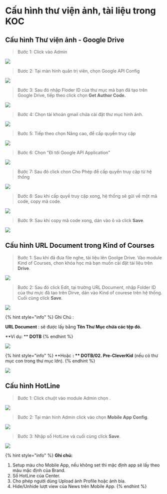 # Cấu hình thư viện ảnh, tài liệu trong KOC

## Cấu hình Thư viện ảnh - Google Drive

> Bước 1: Click vào Admin

![](<../.gitbook/assets/1 (6).png>)

> Bươc 2: Tại màn hình quản trị viên, chọn Google API Config

![](<../.gitbook/assets/2 (6).png>)

> Bước 3: Sau đó nhập Floder ID của thư mục mà bạn đã tạo trên Google Drive, tiếp theo click chọn **Get Author Code.**

![](<../.gitbook/assets/3 (6).png>)

> Bước 4: Chọn tài khoản gmail chứa cài đặt thư mục hình ảnh.

![](<../.gitbook/assets/4 (4).png>)

> Bước 5: Tiếp theo chọn Nâng cao, để cấp quyền truy cập

![](<../.gitbook/assets/5 (5).png>)

> Bước 6: Chọn "Đi tới Google API Application"

![](<../.gitbook/assets/6 (3).png>)

> Bước 7: Sau đó click chon Cho Phép để cấp quyền truy cập từ hệ thống 

![](<../.gitbook/assets/7 (3).png>)

> Bước 8: Sau khi cấp quyề truy cập xong, hệ thống sẽ gửi về một mã code, copy mã code.

![](<../.gitbook/assets/8 (2).png>)

> Bước 9: Sau khi copy mã code xong, dán vào ô và click **Save**.

![](../.gitbook/assets/9.png)

## Cấu hình URL Document trong Kind of Courses

> Bước 1: Sau khi đã đưa file nghe, tài liệu lên Goolge Drive. Vào module Kind of Courses, chon khóa học mà bạn muốn cài đặt tài liệu trên **Drive**.

![](../.gitbook/assets/koc1.png)

> Bước 2: Sau đó click Edit, tại trường URL Document, nhập Folder ID của thư mực đã tạo trên Dirve, dán vào Kind of courese trên hệ thống. Cuối cùng click **Save**.

![](../.gitbook/assets/koc2.png)

{% hint style="info" %}
Ghi Chú :

**URL Document** : sẽ được lấy bằng **Tên Thư Mục chứa các tệp đó.**

**Ví dụ: ** **DOTB**
{% endhint %}

![](../.gitbook/assets/11.jpg)

{% hint style="info" %}
**Hoặc **: ** DOTB/02. Pre-CleverKid** (nếu có thư mục con trong thư mục lớn).
{% endhint %}

![](../.gitbook/assets/12.jpg)

## Cấu hình HotLine



> Bước 1: Click chuột vào module Admin chọn .

![](<../.gitbook/assets/1 (4).png>)

> Bước 2: Tại màn hình Admin click vào chọn **Mobile App Config**.

![](../.gitbook/assets/13.jpg)

> Bước 3: Nhập số HotLine và cuối cùng click **Save**.

![](../.gitbook/assets/14.jpg)

{% hint style="info" %}
**Ghi chú:**

1. Setup màu cho Mobile App, nếu không set thì mặc định app sẽ lấy theo màu mặc định của Brand.
2. Số HotLine của Center.
3. Cho phép người dùng Upload ảnh Profile hoặc ảnh bìa.
4. Hide/Unhide lượt view của News trên Mobile App.
{% endhint %}
